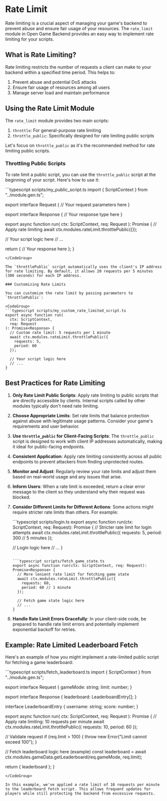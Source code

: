 # Rate Limit

Rate limiting is a crucial aspect of managing your game's backend to prevent abuse and ensure fair usage of your resources. The `rate_limit` module in Open Game Backend provides an easy way to implement rate limiting for your scripts.

## What is Rate Limiting?

Rate limiting restricts the number of requests a client can make to your backend within a specified time period. This helps to:

1. Prevent abuse and potential DoS attacks
2. Ensure fair usage of resources among all users
3. Manage server load and maintain performance

## Using the Rate Limit Module

The `rate_limit` module provides two main scripts:

1. `throttle`: For general-purpose rate limiting
2. `throttle_public`: Specifically designed for rate limiting public scripts

Let's focus on `throttle_public` as it's the recommended method for rate limiting public scripts.

### Throttling Public Scripts

To rate limit a public script, you can use the `throttle_public` script at the beginning of your script. Here's how to use it:

<CodeGroup>
```typescript scripts/my_public_script.ts
import { ScriptContext } from "../module.gen.ts";

export interface Request {
  // Your request parameters here
}

export interface Response {
  // Your response type here
}

export async function run(
  ctx: ScriptContext,
  req: Request
): Promise<Response> {
  // Apply rate limiting
  await ctx.modules.rateLimit.throttlePublic({});

  // Your script logic here
  // ...

  return {
    // Your response here
  };
}
```
</CodeGroup>

The `throttlePublic` script automatically uses the client's IP address for rate limiting. By default, it allows 20 requests per 5 minutes (300 seconds) for each IP address.

### Customizing Rate Limits

You can customize the rate limit by passing parameters to `throttlePublic`:

<CodeGroup>
```typescript scripts/my_custom_rate_limited_script.ts
export async function run(
  ctx: ScriptContext,
  req: Request
): Promise<Response> {
  // Custom rate limit: 5 requests per 1 minute
  await ctx.modules.rateLimit.throttlePublic({
    requests: 5,
    period: 60
  });

  // Your script logic here
  // ...
}
```
</CodeGroup>

## Best Practices for Rate Limiting

1. **Only Rate Limit Public Scripts**: Apply rate limiting to public scripts that are directly accessible by clients. Internal scripts called by other modules typically don't need rate limiting.

2. **Choose Appropriate Limits**: Set rate limits that balance protection against abuse with legitimate usage patterns. Consider your game's requirements and user behavior.

3. **Use `throttle_public` for Client-Facing Scripts**: The `throttle_public` script is designed to work with client IP addresses automatically, making it ideal for public-facing endpoints.

4. **Consistent Application**: Apply rate limiting consistently across all public endpoints to prevent attackers from finding unprotected routes.

5. **Monitor and Adjust**: Regularly review your rate limits and adjust them based on real-world usage and any issues that arise.

6. **Inform Users**: When a rate limit is exceeded, return a clear error message to the client so they understand why their request was blocked.

7. **Consider Different Limits for Different Actions**: Some actions might require stricter rate limits than others. For example:

   <CodeGroup>
   ```typescript scripts/login.ts
   export async function run(ctx: ScriptContext, req: Request): Promise<Response> {
     // Stricter rate limit for login attempts
     await ctx.modules.rateLimit.throttlePublic({
       requests: 5,
       period: 300 // 5 minutes
     });

     // Login logic here
     // ...
   }
   ```

   ```typescript scripts/fetch_game_state.ts
   export async function run(ctx: ScriptContext, req: Request): Promise<Response> {
     // More lenient rate limit for fetching game state
     await ctx.modules.rateLimit.throttlePublic({
       requests: 60,
       period: 60 // 1 minute
     });

     // Fetch game state logic here
     // ...
   }
   ```
   </CodeGroup>

8. **Handle Rate Limit Errors Gracefully**: In your client-side code, be prepared to handle rate limit errors and potentially implement exponential backoff for retries.

## Example: Rate Limited Leaderboard Fetch

Here's an example of how you might implement a rate-limited public script for fetching a game leaderboard:

<CodeGroup>
```typescript scripts/fetch_leaderboard.ts
import { ScriptContext } from "../module.gen.ts";

export interface Request {
  gameMode: string;
  limit: number;
}

export interface Response {
  leaderboard: LeaderboardEntry[];
}

interface LeaderboardEntry {
  username: string;
  score: number;
}

export async function run(
  ctx: ScriptContext,
  req: Request
): Promise<Response> {
  // Apply rate limiting: 10 requests per minute
  await ctx.modules.rateLimit.throttlePublic({
    requests: 10,
    period: 60
  });

  // Validate request
  if (req.limit > 100) {
    throw new Error("Limit cannot exceed 100");
  }

  // Fetch leaderboard logic here (example)
  const leaderboard = await ctx.modules.gameData.getLeaderboard(req.gameMode, req.limit);

  return {
    leaderboard
  };
}
```
</CodeGroup>

In this example, we've applied a rate limit of 10 requests per minute to the leaderboard fetch script. This allows frequent updates for players while still protecting the backend from excessive requests.
